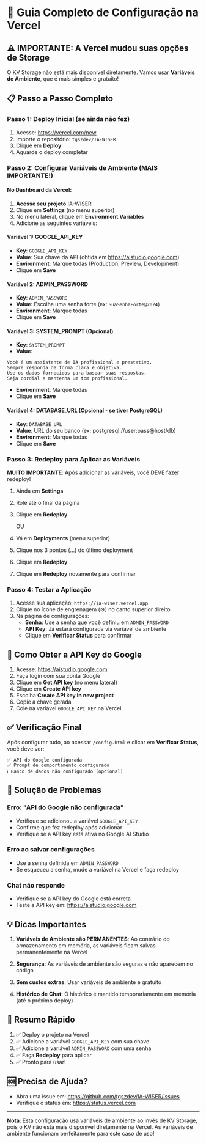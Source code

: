 # 🚀 Guia Completo de Configuração na Vercel

## ⚠️ IMPORTANTE: A Vercel mudou suas opções de Storage

O KV Storage não está mais disponível diretamente. Vamos usar **Variáveis de Ambiente**, que é mais simples e gratuito!

## 📋 Passo a Passo Completo

### Passo 1: Deploy Inicial (se ainda não fez)

1. Acesse: https://vercel.com/new
2. Importe o repositório: `tgszdev/IA-WISER`
3. Clique em **Deploy**
4. Aguarde o deploy completar

### Passo 2: Configurar Variáveis de Ambiente (MAIS IMPORTANTE!)

#### No Dashboard da Vercel:

1. **Acesse seu projeto** IA-WISER
2. Clique em **Settings** (no menu superior)
3. No menu lateral, clique em **Environment Variables**
4. Adicione as seguintes variáveis:

#### Variável 1: GOOGLE_API_KEY
- **Key**: `GOOGLE_API_KEY`
- **Value**: Sua chave da API (obtida em https://aistudio.google.com)
- **Environment**: Marque todas (Production, Preview, Development)
- Clique em **Save**

#### Variável 2: ADMIN_PASSWORD
- **Key**: `ADMIN_PASSWORD`
- **Value**: Escolha uma senha forte (ex: `SuaSenhaForte@2024`)
- **Environment**: Marque todas
- Clique em **Save**

#### Variável 3: SYSTEM_PROMPT (Opcional)
- **Key**: `SYSTEM_PROMPT`
- **Value**: 
```
Você é um assistente de IA profissional e prestativo. 
Sempre responda de forma clara e objetiva.
Use os dados fornecidos para basear suas respostas.
Seja cordial e mantenha um tom profissional.
```
- **Environment**: Marque todas
- Clique em **Save**

#### Variável 4: DATABASE_URL (Opcional - se tiver PostgreSQL)
- **Key**: `DATABASE_URL`
- **Value**: URL do seu banco (ex: postgresql://user:pass@host/db)
- **Environment**: Marque todas
- Clique em **Save**

### Passo 3: Redeploy para Aplicar as Variáveis

**MUITO IMPORTANTE**: Após adicionar as variáveis, você DEVE fazer redeploy!

1. Ainda em **Settings**
2. Role até o final da página
3. Clique em **Redeploy** 
   
   OU

1. Vá em **Deployments** (menu superior)
2. Clique nos 3 pontos (...) do último deployment
3. Clique em **Redeploy**
4. Clique em **Redeploy** novamente para confirmar

### Passo 4: Testar a Aplicação

1. Acesse sua aplicação: `https://ia-wiser.vercel.app`
2. Clique no ícone de engrenagem (⚙️) no canto superior direito
3. Na página de configurações:
   - **Senha**: Use a senha que você definiu em `ADMIN_PASSWORD`
   - **API Key**: Já estará configurada via variável de ambiente
   - Clique em **Verificar Status** para confirmar

## 🎯 Como Obter a API Key do Google

1. Acesse: https://aistudio.google.com
2. Faça login com sua conta Google
3. Clique em **Get API key** (no menu lateral)
4. Clique em **Create API key**
5. Escolha **Create API key in new project**
6. Copie a chave gerada
7. Cole na variável `GOOGLE_API_KEY` na Vercel

## ✅ Verificação Final

Após configurar tudo, ao acessar `/config.html` e clicar em **Verificar Status**, você deve ver:

```
✅ API do Google configurada
✅ Prompt de comportamento configurado
ℹ️ Banco de dados não configurado (opcional)
```

## 🔧 Solução de Problemas

### Erro: "API do Google não configurada"
- Verifique se adicionou a variável `GOOGLE_API_KEY`
- Confirme que fez redeploy após adicionar
- Verifique se a API key está ativa no Google AI Studio

### Erro ao salvar configurações
- Use a senha definida em `ADMIN_PASSWORD`
- Se esqueceu a senha, mude a variável na Vercel e faça redeploy

### Chat não responde
- Verifique se a API key do Google está correta
- Teste a API key em: https://aistudio.google.com

## 💡 Dicas Importantes

1. **Variáveis de Ambiente são PERMANENTES**: Ao contrário do armazenamento em memória, as variáveis ficam salvas permanentemente na Vercel

2. **Segurança**: As variáveis de ambiente são seguras e não aparecem no código

3. **Sem custos extras**: Usar variáveis de ambiente é gratuito

4. **Histórico de Chat**: O histórico é mantido temporariamente em memória (até o próximo deploy)

## 📝 Resumo Rápido

1. ✅ Deploy o projeto na Vercel
2. ✅ Adicione a variável `GOOGLE_API_KEY` com sua chave
3. ✅ Adicione a variável `ADMIN_PASSWORD` com uma senha
4. ✅ Faça **Redeploy** para aplicar
5. ✅ Pronto para usar!

## 🆘 Precisa de Ajuda?

- Abra uma issue em: https://github.com/tgszdev/IA-WISER/issues
- Verifique o status em: https://status.vercel.com

---

**Nota**: Esta configuração usa variáveis de ambiente ao invés de KV Storage, pois o KV não está mais disponível diretamente na Vercel. As variáveis de ambiente funcionam perfeitamente para este caso de uso!